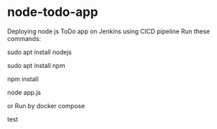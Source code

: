 # node-todo-app
Deploying node js ToDo app on Jenkins using CICD pipeline
Run these commands:

sudo apt install nodejs

sudo apt install npm

npm install

node app.js

or Run by docker compose

test
